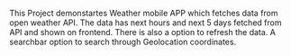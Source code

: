 This Project demonstartes Weather mobile APP which fetches data from open weather API.
 The data has next hours and next 5 days fetched from API and shown on frontend.
 There is also a option to refresh the data. A searchbar option to search through Geolocation coordinates.
